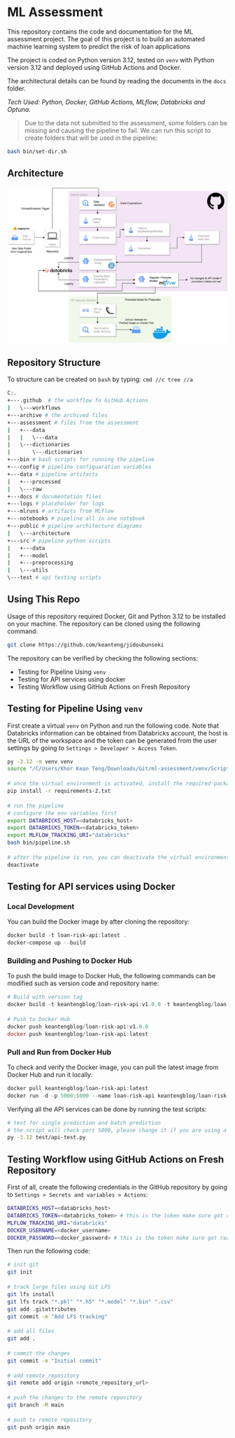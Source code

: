 # ML Assessment

This repository contains the code and documentation for the ML assessment project. The goal of this project is to build an automated machine learning system to predict the risk of loan applications

The project is coded on Python version 3.12, tested on `venv` with Python version 3.12 and deployed using GitHub Actions and Docker.

The architectural details can be found by reading the documents in the `docs` folder.

*Tech Used: Python, Docker, GitHub Actions, MLflow, Databricks and Optuna.*

> Due to the data not submitted to the assessment, some folders can be missing and causing the pipeline to fail. We can run this script to create folders that will be used in the pipeline:

```bash
bash bin/set-dir.sh
```

## Architecture

![Architecture Overview](docs/image-1.png)

## Repository Structure

To structure can be created on `bash` by typing: `cmd //c tree //a`

```bash
C:.
+---.github  # the workflow fo GitHub Actions
|   \---workflows
+---archive # the archived files
+---assessment # files from the assessment
|   +---data
|   |   \---data
|   \---dictionaries
|       \---dictionaries
+---bin # bash scripts for running the pipeline
+---config # pipeline configuaration variables
+---data # pipeline artifacts
|   +---processed
|   \---raw
+---docs # documentation files
+---logs # placeholder for logs
+---mlruns # artifacts from MLflow
+---notebooks # pipeline all in one notebook
+---public # pipeline architecture diagrams
|   \---architecture
+---src # pipeline python scripts
|   +---data
|   +---model
|   +---preprocessing
|   \---utils
\---test # api testing scripts
```

## Using This Repo

Usage of this repository required Docker, Git and Python 3.12 to be installed on your machine. The repository can be cloned using the following command:

```bash
git clone https://github.com/keanteng/jidoubunseki
```

The repository can be verified by checking the following sections:

- Testing for Pipeline Using `venv`
- Testing for API services using docker
- Testing Workflow using GitHub Actions on Fresh Repository

## Testing for Pipeline Using `venv`

First create a virtual `venv` on Python and run the following code. Note that Databricks information can be obtained from Databricks account, the host is the URL of the workspace and the token can be generated from the user settings by going to `Settings > Developer > Access Token`.

```bash
py -3.12 -m venv venv
source "/C/Users/Khor Kean Teng/Downloads/Git/ml-assessment/venv/Scripts/activate"

# once the virtual environment is activated, install the required packages
pip install -r requirements-2.txt

# run the pipeline
# configure the env variables first
export DATABRICKS_HOST=<databricks_host>
export DATABRICKS_TOKEN=<databricks_token>
export MLFLOW_TRACKING_URI="databricks"
bash bin/pipeline.sh

# after the pipeline is run, you can deactivate the virtual environment
deactivate
```

## Testing for API services using Docker

### Local Development

You can build the Docker image by after cloning the repository:

```powershell
docker build -t loan-risk-api:latest .
docker-compose up --build
```

### Building and Pushing to Docker Hub

To push the build image to Docker Hub, the following commands can be modified such as version code and repository name:

```powershell
# Build with version tag
docker build -t keantengblog/loan-risk-api:v1.0.0 -t keantengblog/loan-risk-api:latest .

# Push to Docker Hub
docker push keantengblog/loan-risk-api:v1.0.0
docker push keantengblog/loan-risk-api:latest
```

### Pull and Run from Docker Hub

To check and verify the Docker image, you can pull the latest image from Docker Hub and run it locally:

```powershell
docker pull keantengblog/loan-risk-api:latest
docker run -d -p 5000:5000 --name loan-risk-api keantengblog/loan-risk-api:latest
```

Verifying all the API services can be done by running the test scripts:

```bash
# test for single prediction and batch prediction
# the script will check port 5000, please change it if you are using a different port or if the service is live on a different host
py -3.12 test/api-test.py
```

## Testing Workflow using GitHub Actions on Fresh Repository

First of all, create the following credentials in the GitHub repository by going to `Settings > Secrets and variables > Actions`:

```bash
DATABRICKS_HOST=<databricks_host>
DATABRICKS_TOKEN=<databricks_token> # this is the token make sure got read, write and delete permissions
MLFLOW_TRACKING_URI="databricks"
DOCKER_USERNAME=<docker_username>
DOCKER_PASSWORD=<docker_password> # this is the token make sure got read, write and delete permissions
```

Then run the following code:

```bash
# init git
git init

# track large files using Git LFS
git lfs install
git lfs track "*.pkl" "*.h5" "*.model" "*.bin" ".csv"
git add .gitattributes
git commit -m "Add LFS tracking"

# add all files
git add .

# commit the changes
git commit -m "Initial commit"

# add remote repository
git remote add origin <remote_repository_url>

# push the changes to the remote repository
git branch -M main

# push to remote repository
git push origin main
```
